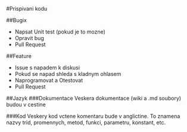 #Prispivani kodu

##Bugix
* Napsat Unit test (pokud je to mozne)
* Opravit bug
* Pull Request

##Feature
* Issue s napadem k diskusi
* Pokud se napad shleda s kladnym ohlasem
* Naprogramovat a Otestovat
* Pull Request

##Jazyk
###Dokumentace
Veskera dokumentace (wiki a .md soubory) budou v cestine

###Kod
Veskery kod vctene komentaru bude v anglictine.
To znamena nazvy trid, promennych, metod, funkci, parametru, konstant, etc.
